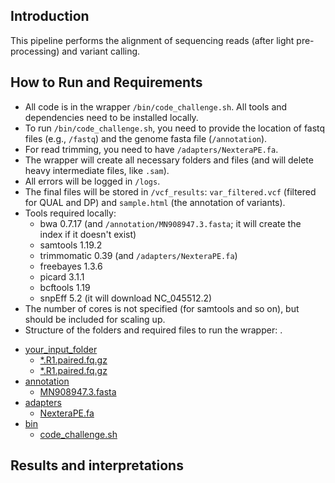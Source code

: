 ## Introduction
This pipeline performs the alignment of sequencing reads (after light pre-processing) and variant calling.

## How to Run and Requirements
- All code is in the wrapper `/bin/code_challenge.sh`. All tools and dependencies need to be installed locally.
- To run `/bin/code_challenge.sh`, you need to provide the location of fastq files (e.g., `/fastq`) and the genome fasta file (`/annotation`).
- For read trimming, you need to have `/adapters/NexteraPE.fa`.
- The wrapper will create all necessary folders and files (and will delete heavy intermediate files, like `.sam`).
- All errors will be logged in `/logs`.
- The final files will be stored in `/vcf_results`: `var_filtered.vcf` (filtered for QUAL and DP) and `sample.html` (the annotation of variants).
- Tools required locally:
  - bwa 0.7.17 (and `/annotation/MN908947.3.fasta`; it will create the index if it doesn't exist)
  - samtools 1.19.2
  - trimmomatic 0.39 (and `/adapters/NexteraPE.fa`)
  - freebayes 1.3.6
  - picard 3.1.1
  - bcftools 1.19
  - snpEff 5.2 (it will download NC_045512.2)
- The number of cores is not specified (for samtools and so on), but should be included for scaling up.
- Structure of the folders and required files to run the wrapper:
.
 * [your_input_folder](./your_input_folder)
   * [*.R1.paired.fq.gz](./your_input_folder/*.R1.paired.fq.gz)
   * [*.R1.paired.fq.gz](./your_input_folder/*.R1.paired.fq.gz)
 * [annotation](./annotation)
   * [MN908947.3.fasta](./annotation/MN908947.3.fasta)
 * [adapters](./adapters)
   * [NexteraPE.fa](./adapters/NexteraPE.fa)
 * [bin](./bin)
   * [code_challenge.sh](./bin/code_challenge.sh)


## Results and interpretations

